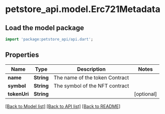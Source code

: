 # petstore_api.model.Erc721Metadata

## Load the model package
```dart
import 'package:petstore_api/api.dart';
```

## Properties
Name | Type | Description | Notes
------------ | ------------- | ------------- | -------------
**name** | **String** | The name of the token Contract | 
**symbol** | **String** | The symbol of the NFT contract | 
**tokenUri** | **String** |  | [optional] 

[[Back to Model list]](../README.md#documentation-for-models) [[Back to API list]](../README.md#documentation-for-api-endpoints) [[Back to README]](../README.md)



